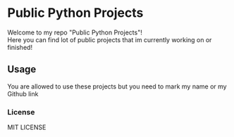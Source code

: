 # Public Python Projects

Welcome to my repo "Public Python Projects"!  
Here you can find lot of public projects that im currently working on or finished!  

## Usage

You are allowed to use these projects but you need to mark my name or my Github link

### License

MIT LICENSE
